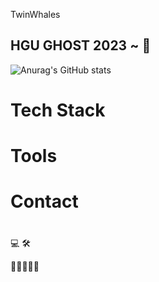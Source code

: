 TwinWhales

## HGU GHOST 2023 ~ 👻 

![Anurag's GitHub stats](https://github-readme-stats.vercel.app/api?username=TwinWhales&show_icons=true&theme=tokyonight)

# Tech Stack

# Tools

# Contact

# 

💻
🛠

📖📗📕📘📙
